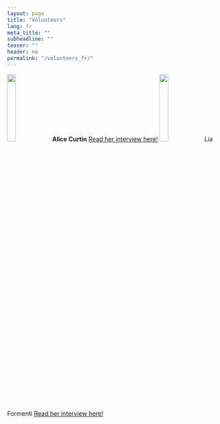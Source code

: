```yaml
---
layout: page
title: "Volunteers"
lang: fr
meta_title: ""
subheadline: ""
teaser: ""
header: no
permalink: "/volunteers_fr/"
---
```


<img src="http://www.physics.mcgill.ca/~outreach/team/alicecurtin.jpg" width="20%" />
<b>Alice Curtin</b>
<a href="/volunteers/alice_c_fr/">Read her interview here!</a>
<img src="http://www.physics.mcgill.ca/~outreach/team/liaformenti.jpeg" width="20%" />
Lia Formenti
<a href="/volunteers/lia_f_fr/">Read her interview here!</a>
